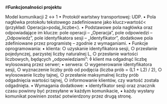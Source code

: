 #**Funkcjonalności projektu**

Model komunikacji 2 ↔ 1
• Protokół wartstwy transportowej: UDP.
• Pola nagłówka protokołu tekstowego zadefiniowane jako klucz>wartość< (przykład: Operacja>podaj_liczbe<).
• Podstawowe pola nagłówka oraz odpowiadające im klucze: pole operacji – „Operacja”, pole odpowiedzi – „Odpowiedz”, pole identyfikatora sesji – „Identyfikator”, dodatkowe pola zdefiniowane przez programistę – zgodnie z wymaganiami.
• Funkcje oprogramowania:
    ▪ klienta:
	○ uzyskanie identyfikatora sesji,
	○ przesłanie pojedynczej, parzystej liczby naturalnej L,
	○ przesłanie wartości liczbowych, będących „odpowiedziami”:
	    ◊ klient ma odgadnąć liczbę wylosowaną przez serwer;
    ▪ serwera:
	○ wygenerowanie identyfikatora sesji,
	○ wyznaczenie liczby prób od podjęcia (liczba prób = (L1 + L2) / 2),
	○ wylosowanie liczby tajnej,
	○ przesłanie maksymalnej liczby prób odgadnięcia wartości tajnej,
	○ informowanie klientów, czy wartość została odgadnięta.
• Wymagania dodatkowe:
    ▪ identyfikator sesji oraz znacznik czasu powinny być przesyłane w każdym komunikacie,
    ▪ każdy wysłany komunikat powinien zostać potwierdzony przez drugą stronę.
